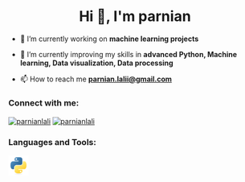 <h1 align="center">Hi 👋, I'm parnian</h1>

- 🔭 I’m currently working on **machine learning projects**

- 🌱 I’m currently improving my skills in **advanced Python, Machine learning, Data visualization, Data processing**

- 📫 How to reach me **parnian.lalii@gmail.com**

<h3 align="left">Connect with me:</h3>
<p align="left">
<a href="https://linkedin.com/in/parnianlali" target="blank"><img align="center" src="https://raw.githubusercontent.com/rahuldkjain/github-profile-readme-generator/master/src/images/icons/Social/linked-in-alt.svg" alt="parnianlali" height="30" width="40" /></a>
<a href="https://instagram.com/parnianlali" target="blank"><img align="center" src="https://raw.githubusercontent.com/rahuldkjain/github-profile-readme-generator/master/src/images/icons/Social/instagram.svg" alt="parnianlali" height="30" width="40" /></a>
</p>

<h3 align="left">Languages and Tools:</h3>
<p align="left"> <a href="https://www.python.org" target="_blank" rel="noreferrer"> <img src="https://raw.githubusercontent.com/devicons/devicon/master/icons/python/python-original.svg" alt="python" width="40" height="40"/> </a> </p>
